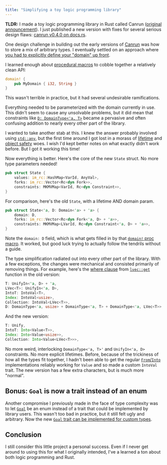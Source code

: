 ```yaml
---
title: "Simplifying a toy logic programming library"
---
```

**TLDR:** I made a toy logic programming library in Rust called Canrun ([original announcement](https://esimmler.com/announcing-canrun/)). I just published a new version with fixes for several serious design flaws: [canrun v0.4.0 on docs.rs](https://docs.rs/canrun/0.4.0/canrun/index.html).

One design challenge in building out the early versions of [Canrun](https://github.com/tgecho/canrun_rs) was how to store a mix of arbitrary types. I eventually settled on an approach where [you had to explicitly define your "domain" up front](https://esimmler.com/building-canrun-part-1/#typing-the-domain).

<!-- more -->

I learned enough about [procedural macros](https://doc.rust-lang.org/reference/procedural-macros.html) to cobble together a relatively clean API:

```rust
domain! {
    pub MyDomain { i32, String }
}
```

This wasn't terrible in practice, but it had several undesirable ramifications.

Everything needed to be parameterized with the domain currently in use. This didn't seem to cause any unsolvable problems, but it did mean that constraints like [`D: DomainType<'a, T>`](https://docs.rs/canrun/0.3.0/canrun/domains/trait.DomainType.html)  became a pervasive and often confusing addition to nearly every other part of the library.

I wanted to take another stab at this. I knew the answer probably involved using [`std::any`](https://doc.rust-lang.org/std/any/index.html), but the first time around I got lost in a morass of [lifetime](https://doc.rust-lang.org/rust-by-example/scope/lifetime.html) and [object safety](https://doc.rust-lang.org/reference/items/traits.html#object-safety) woes. I wish I'd kept better notes on what exactly didn't work before. But I got it working this time!

Now everything is better. Here's the core of the new `State` struct. No more type parameters needed!
```rust
pub struct State {
	values: im_rc::HashMap<VarId, AnyVal>,
	forks: im_rc::Vector<Rc<dyn Fork>>,
	constraints: MKMVMap<VarId, Rc<dyn Constraint>>,
}
```

For comparison, here's the old `State`, with a lifetime AND domain param.
```rust
pub struct State<'a, D: Domain<'a> + 'a> {
	domain: D,
	forks: im_rc::Vector<Rc<dyn Fork<'a, D> + 'a>>,
	constraints: MKMVMap<LVarId, Rc<dyn Constraint<'a, D> + 'a>>,
}
```

Note the `domain: D` field, which is what gets filled in by that [`domain!` proc macro](https://github.com/tgecho/canrun_rs/blob/v0.3.0/codegen/src/lib.rs). It worked, but good luck trying to actually follow the tendrils without a guide.

The type simplification radiated out into every other part of the library. With a few exceptions, the changes were mechanical and consisted primarily of removing things. For example, here's the [where clause](https://doc.rust-lang.org/rust-by-example/generics/where.html) from [`lvec::get`](https://docs.rs/canrun/latest/canrun/collections/lvec/fn.get.html) function in the old version:
```rust
T: UnifyIn<'a, D> + 'a,
LVec<T>: UnifyIn<'a, D>,
IntoT: IntoVal<T>,
Index: IntoVal<usize>,
Collection: IntoVal<LVec<T>>,
D: DomainType<'a, usize> + DomainType<'a, T> + DomainType<'a, LVec<T>>,
```

And the new version:
```rust
T: Unify,
IntoT: Into<Value<T>>,
Index: Into<Value<usize>>,
Collection: Into<Value<LVec<T>>>,
```
No more weird, interlocking `DomainType<'a, T>'` and `UnifyIn<'a, D>` constraints. No more explicit lifetimes. Before, because of the trickiness of how all the types fit together, I hadn't been able to get the regular [`From`/`Into`](https://doc.rust-lang.org/rust-by-example/conversion/from_into.html) implementations reliably working for `Value` and so made a custom `IntoVal` trait. The new version has a few extra characters, but is much more "normal". 

## Bonus: `Goal` is now a trait instead of an enum
Another compromise I previously made in the face of type complexity was to let [`Goal`](https://docs.rs/canrun/0.4.0/canrun/goals/index.html) be an enum instead of a trait that could be implemented by library users. This wasn't too bad in practice, but it still felt ugly and arbitrary. Now the new [`Goal` trait can be implemented for custom types](https://docs.rs/canrun/0.4.0/canrun/goals/trait.Goal.html).

## Conclusion
I still consider this little project a personal success. Even if I never get around to using this for what I originally intended, I've a learned a ton about both logic programming and Rust.